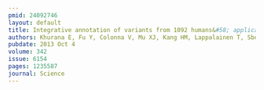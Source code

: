 ```yaml
---
pmid: 24092746
layout: default
title: Integrative annotation of variants from 1092 humans&#58; application to cancer genomics.
authors: Khurana E, Fu Y, Colonna V, Mu XJ, Kang HM, Lappalainen T, Sboner A, Lochovsky L, Chen J, Harmanci A, Das J, Abyzov A, Balasubramanian S, Beal K, Chakravarty D, Challis D, Chen Y, Clarke D, Clarke L, Cunningham F, Evani US, Flicek P, Fragoza R, Garrison E, Gibbs R, Gumus ZH, Herrero J, Kitabayashi N, Kong Y, Lage K, Liluashvili V, Lipkin SM, MacArthur DG, Marth G, Muzny D, Pers TH, Ritchie GRS, Rosenfeld JA, Sisu C, Wei X, Wilson M, Xue Y, Yu F, Dermitzakis ET, Yu H, Rubin MA, Tyler-Smith C, Gerstein M, 1000 Genomes Project Consortium
pubdate: 2013 Oct 4
volume: 342
issue: 6154
pages: 1235587
journal: Science
---
```

